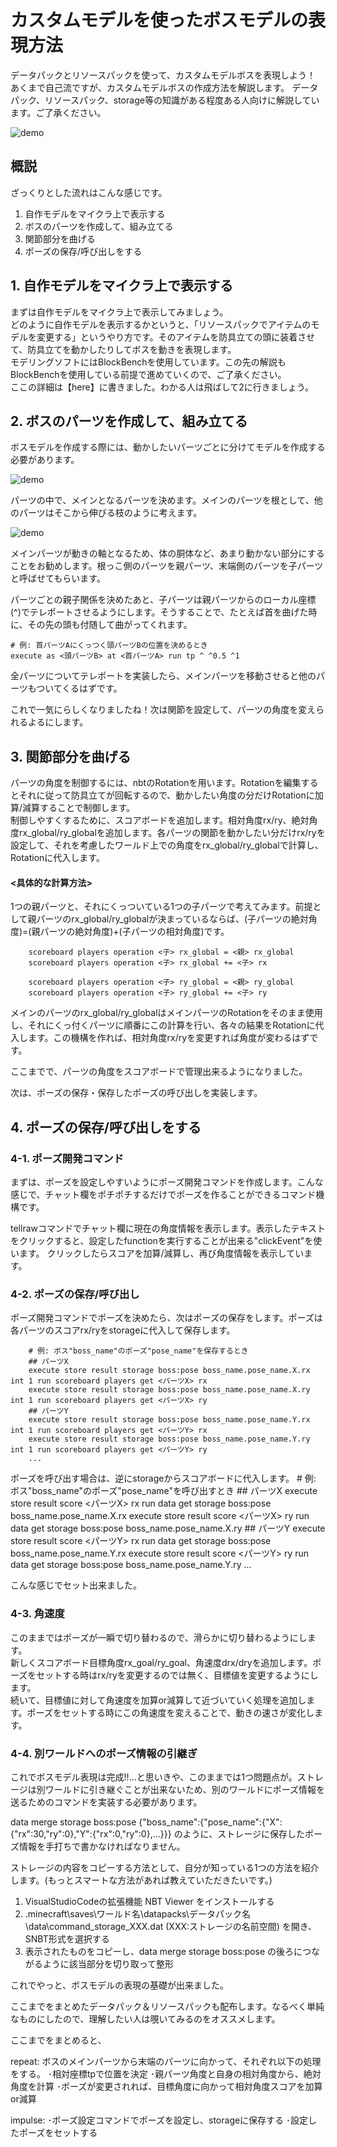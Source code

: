 # カスタムモデルを使ったボスモデルの表現方法

データパックとリソースパックを使って、カスタムモデルボスを表現しよう！  
あくまで自己流ですが、カスタムモデルボスの作成方法を解説します。
データパック、リソースパック、storage等の知識がある程度ある人向けに解説しています。ご了承ください。  

![demo](https://github.com/Keeema-1/CustomModelEntity/blob/main/materials/1.gif)

## 概説

ざっくりとした流れはこんな感じです。

1. 自作モデルをマイクラ上で表示する
2. ボスのパーツを作成して、組み立てる
3. 関節部分を曲げる
4. ポーズの保存/呼び出しをする


## 1. 自作モデルをマイクラ上で表示する

まずは自作モデルをマイクラ上で表示してみましょう。  
どのように自作モデルを表示するかというと、「リソースパックでアイテムのモデルを変更する」というやり方です。そのアイテムを防具立ての頭に装着させて、防具立てを動かしたりしてボスを動きを表現します。  
モデリングソフトにはBlockBenchを使用しています。この先の解説もBlockBenchを使用している前提で進めていくので、ご了承ください。  
ここの詳細は【here】に書きました。わかる人は飛ばして2に行きましょう。


## 2. ボスのパーツを作成して、組み立てる

ボスモデルを作成する際には、動かしたいパーツごとに分けてモデルを作成する必要があります。

![demo](https://github.com/Keeema-1/CustomModelEntity/blob/main/materials/2.png)

パーツの中で、メインとなるパーツを決めます。メインのパーツを根として、他のパーツはそこから伸びる枝のように考えます。

![demo](https://github.com/Keeema-1/CustomModelEntity/blob/main/materials/3.png)

メインパーツが動きの軸となるため、体の胴体など、あまり動かない部分にすることをお勧めします。根っこ側のパーツを親パーツ、末端側のパーツを子パーツと呼ばせてもらいます。

パーツごとの親子関係を決めたあと、子パーツは親パーツからのローカル座標(^)でテレポートさせるようにします。そうすることで、たとえば首を曲げた時に、その先の頭も付随して曲がってくれます。

    # 例: 首パーツAにくっつく頭パーツBの位置を決めるとき
    execute as <頭パーツB> at <首パーツA> run tp ^ ^0.5 ^1

全パーツについてテレポートを実装したら、メインパーツを移動させると他のパーツもついてくるはずです。


これで一気にらしくなりましたね！次は関節を設定して、パーツの角度を変えられるよるにします。

## 3. 関節部分を曲げる

パーツの角度を制御するには、nbtのRotationを用います。Rotationを編集するとそれに従って防具立てが回転するので、動かしたい角度の分だけRotationに加算/減算することで制御します。  
制御しやすくするために、スコアボードを追加します。相対角度rx/ry、絶対角度rx_global/ry_globalを追加します。各パーツの関節を動かしたい分だけrx/ryを設定して、それを考慮したワールド上での角度をrx_global/ry_globalで計算し、Rotationに代入します。

#### <具体的な計算方法>
1つの親パーツと、それにくっついている1つの子パーツで考えてみます。前提として親パーツのrx_global/ry_globalが決まっているならば、(子パーツの絶対角度)=(親パーツの絶対角度)+(子パーツの相対角度)です。

        scoreboard players operation <子> rx_global = <親> rx_global
        scoreboard players operation <子> rx_global += <子> rx

        scoreboard players operation <子> ry_global = <親> ry_global
        scoreboard players operation <子> ry_global += <子> ry

メインのパーツのrx_global/ry_globalはメインパーツのRotationをそのまま使用し、それにくっ付くパーツに順番にこの計算を行い、各々の結果をRotationに代入します。この機構を作れば、相対角度rx/ryを変更すれば角度が変わるはずです。


ここまでで、パーツの角度をスコアボードで管理出来るようになりました。

次は、ポーズの保存・保存したポーズの呼び出しを実装します。

## 4. ポーズの保存/呼び出しをする

### 4-1. ポーズ開発コマンド

まずは、ポーズを設定しやすいようにポーズ開発コマンドを作成します。こんな感じで、チャット欄をポチポチするだけでポーズを作ることができるコマンド機構です。

tellrawコマンドでチャット欄に現在の角度情報を表示します。表示したテキストをクリックすると、設定したfunctionを実行することが出来る"clickEvent"を使います。
クリックしたらスコアを加算/減算し、再び角度情報を表示しています。

### 4-2. ポーズの保存/呼び出し

ポーズ開発コマンドでポーズを決めたら、次はポーズの保存をします。ポーズは各パーツのスコアrx/ryをstorageに代入して保存します。

        # 例: ボス"boss_name"のポーズ"pose_name"を保存するとき
        ## パーツX
        execute store result storage boss:pose boss_name.pose_name.X.rx int 1 run scoreboard players get <パーツX> rx
        execute store result storage boss:pose boss_name.pose_name.X.ry int 1 run scoreboard players get <パーツX> ry
        ## パーツY
        execute store result storage boss:pose boss_name.pose_name.Y.rx int 1 run scoreboard players get <パーツY> rx
        execute store result storage boss:pose boss_name.pose_name.Y.ry int 1 run scoreboard players get <パーツY> ry
        ...

ポーズを呼び出す場合は、逆にstorageからスコアボードに代入します。
        # 例: ボス"boss_name"のポーズ"pose_name"を呼び出すとき
        ## パーツX
        execute store result score <パーツX> rx run data get storage boss:pose boss_name.pose_name.X.rx
        execute store result score <パーツX> ry run data get storage boss:pose boss_name.pose_name.X.ry
        ## パーツY
        execute store result score <パーツY> rx run data get storage boss:pose boss_name.pose_name.Y.rx
        execute store result score <パーツY> ry run data get storage boss:pose boss_name.pose_name.Y.ry
        ...

こんな感じでセット出来ました。

### 4-3. 角速度

このままではポーズが一瞬で切り替わるので、滑らかに切り替わるようにします。  
新しくスコアボード目標角度rx_goal/ry_goal、角速度drx/dryを追加します。ポーズをセットする時はrx/ryを変更するのでは無く、目標値を変更するようにします。  
続いて、目標値に対して角速度を加算or減算して近づいていく処理を追加します。ポーズをセットする時にこの角速度を変えることで、動きの速さが変化します。

### 4-4. 別ワールドへのポーズ情報の引継ぎ

これでボスモデル表現は完成!!…と思いきや、このままでは1つ問題点が。ストレージは別ワールドに引き継ぐことが出来ないため、別のワールドにポーズ情報を送るためのコマンドを実装する必要があります。

data merge storage boss:pose {"boss_name":{"pose_name":{"X":{"rx":30,"ry":0},"Y":{"rx":0,"ry":0},...}}}
のように、ストレージに保存したポーズ情報を手打ちで書かなければなりません。

ストレージの内容をコピーする方法として、自分が知っている1つの方法を紹介します。(もっとスマートな方法があれば教えていただきたいです。)  
1. VisualStudioCodeの拡張機能 NBT Viewer をインストールする  
2. .minecraft\saves\ワールド名\datapacks\データパック名\data\command_storage_XXX.dat (XXX:ストレージの名前空間) を開き、SNBT形式を選択する  
3. 表示されたものをコピーし、data merge storage boss:pose の後ろにつながるように該当部分を切り取って整形  

これでやっと、ボスモデルの表現の基礎が出来ました。

ここまでをまとめたデータパック＆リソースパックも配布します。なるべく単純なものにしたので、理解したい人は覗いてみるのをオススメします。

ここまでをまとめると、

repeat:
ボスのメインパーツから末端のパーツに向かって、それぞれ以下の処理をする。
･相対座標tpで位置を決定
･親パーツ角度と自身の相対角度から、絶対角度を計算
･ポーズが変更されれば、目標角度に向かって相対角度スコアを加算or減算

impulse:
･ポーズ設定コマンドでポーズを設定し、storageに保存する
･設定したポーズをセットする 
